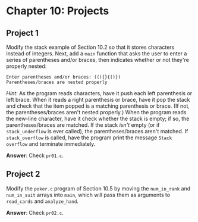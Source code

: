 # Chapter 10: Projects

## Project 1
Modify the stack example of Section 10.2 so that it stores characters instead of integers. Next, add a `main` function that asks the user to enter a series of parentheses and/or braces, then indicates whether or not they're properly nested:
```
Enter parentheses and/or braces: ((){}{()})
Parentheses/braces are nested properly
```

*Hint*: As the program reads characters, have it push each left parenthesis or left brace. When it reads a right parenthesis or brace, have it pop the stack and check that the item popped is a matching parenthesis or brace. (If not, the parentheses/braces aren't nested properly.) When the program reads the new-line character, have it check whether the stack is empty; if so, the parentheses/braces are matched. If the stack *isn't* empty (or if `stack_underflow` is ever called), the parentheses/braces aren't matched. If `stack_overflow` is called, have the program print the message `Stack overflow` and terminate immediately.

**Answer**: Check `pr01.c`.

## Project 2
Modify the `poker.c` program of Section 10.5 by moving the `num_in_rank` and `num_in_suit` arrays into `main`, which will pass them as arguments to `read_cards` and `analyze_hand`.

**Answer**: Check `pr02.c`.
